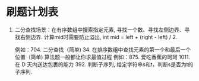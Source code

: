 # 刷题计划表
1. 二分查找场景：在有序数组中搜索指定元素, 寻找一个数、寻找左侧边界、寻找右侧边界.
   计算mid时需要防止溢出, int mid = left + (right - left) / 2.
   
      例如：704. ⼆分查找（简单)
            34. 在排序数组中查找元素的第⼀个和最后⼀个位置（简单)
   算法题一般都让你求最值过程
      例如：875. 爱吃香蕉的珂珂
            1011. 在 D 天内送达包裹的能力
            392. 判断⼦序列, 给定字符串s和t，判断s是否为t的⼦序列.
     









